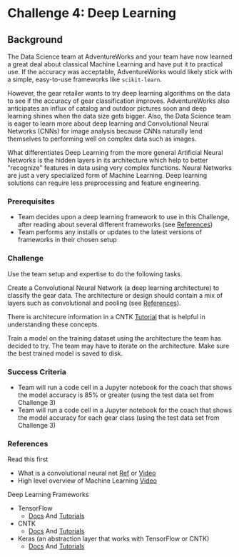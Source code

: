 # Challenge 4:  Deep Learning

## Background

The Data Science team at AdventureWorks and your team have now learned a great deal about classical Machine Learning and have put it to practical use. If the accuracy was acceptable, AdventureWorks would likely stick with a simple, easy-to-use frameworks like `scikit-learn`.

However, the gear retailer wants to try deep learning algorithms on the data to see if the accuracy of gear classification improves. AdventureWorks also anticipates an influx of catalog and outdoor pictures soon and deep learning shines when the data size gets bigger. Also, the Data Science team is eager to learn more about deep learning and Convolutional Neural Networks (CNNs) for image analysis because CNNs naturally lend themselves to performing well on complex data such as images.

What differentiates Deep Learning from the more general Artificial Neural Networks is the hidden layers in its architecture which help to better "recognize" features in data using very complex functions. Neural Networks are just a very specialized form of Machine Learning. Deep learning solutions can require less preprocessing and feature engineering.

### Prerequisites

* Team decides upon a deep learning framework to use in this Challenge, after reading about several different frameworks (see [References](#references))
* Team performs any installs or updates to the latest versions of frameworks in their chosen setup

### Challenge

Use the team setup and expertise to do the following tasks.

Create a Convolutional Neural Network (a deep learning architecture) to classify the gear data. The architecture or design should contain a mix of layers such as convolutional and pooling (see [References](#References)).

There is architecure information in a CNTK <a href="https://cntk.ai/pythondocs/CNTK_103D_MNIST_ConvolutionalNeuralNetwork.html#CNN-Model-Creation" target="_blank">Tutorial</a> that is helpful in understanding these concepts.

Train a model on the training dataset using the architecture the team has decided to try.  The team may have to iterate on the architecture.  Make sure the best trained model is saved to disk.

### Success Criteria

* Team will run a code cell in a Jupyter notebook for the coach that shows the model accuracy is 85% or greater (using the test data set from Challenge 3)
* Team will run a code cell in a Jupyter notebook for the coach that shows the model accuracy for each gear class (using the test data set from Challenge 3)

### References

Read this first

* What is a convolutional neural net <a href="https://ujjwalkarn.me/2016/08/11/intuitive-explanation-convnets/" target="_blank">Ref</a> or <a href="https://www.youtube.com/watch?v=FmpDIaiMIeA" target="_blank">Video</a>
* High level overview of Machine Learning <a href="https://youtu.be/k-K3g4FKS_c" target="_blank">Video</a>

Deep Learning Frameworks

* TensorFlow  
    * <a href="https://www.tensorflow.org/" target="_blank">Docs</a> And <a href="https://www.tensorflow.org/tutorials/" target="_blank">Tutorials</a>
* CNTK 
    * <a href="https://www.microsoft.com/en-us/cognitive-toolkit/" target="_blank">Docs</a> And <a href="https://cntk.ai/pythondocs/tutorials.html" target="_blank">Tutorials</a>
* Keras (an abstraction layer that works with TensorFlow or CNTK)
    * <a href="https://keras.io/" target="_blank">Docs</a> And <a href="https://github.com/fchollet/keras-resources" target="_blank">Tutorials</a>
